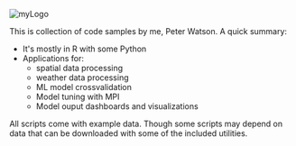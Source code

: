 
![myLogo](https://docwatson.ai/wp-content/uploads/2021/12/websiteLogoV2-github.png)

This is collection of code samples by me, Peter Watson.  A quick summary:
- It's mostly in R with some Python
- Applications for: 
  - spatial data processing 
  - weather data processing
  - ML model crossvalidation  
  - Model tuning with MPI
  - Model ouput dashboards and visualizations

All scripts come with example data.  Though some scripts may depend on data that can be downloaded with some of the included utilities.   
